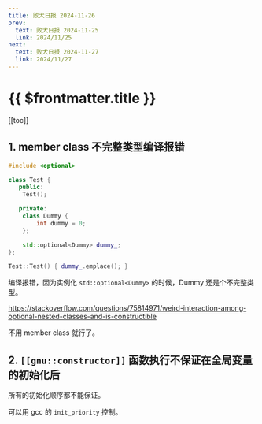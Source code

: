 ```yaml
---
title: 败犬日报 2024-11-26
prev:
  text: 败犬日报 2024-11-25
  link: 2024/11/25
next:
  text: 败犬日报 2024-11-27
  link: 2024/11/27
---
```


# {{ $frontmatter.title }}

[[toc]]

## 1. member class 不完整类型编译报错

```cpp
#include <optional>

class Test {
   public:
    Test();

   private:
    class Dummy {
        int dummy = 0;
    };

    std::optional<Dummy> dummy_;
};

Test::Test() { dummy_.emplace(); }
```

编译报错，因为实例化 `std::optional<Dummy>` 的时候，Dummy 还是个不完整类型。

<https://stackoverflow.com/questions/75814971/weird-interaction-among-optional-nested-classes-and-is-constructible>

不用 member class 就行了。

## 2. `[[gnu::constructor]]` 函数执行不保证在全局变量的初始化后

所有的初始化顺序都不能保证。

可以用 gcc 的 `init_priority` 控制。
